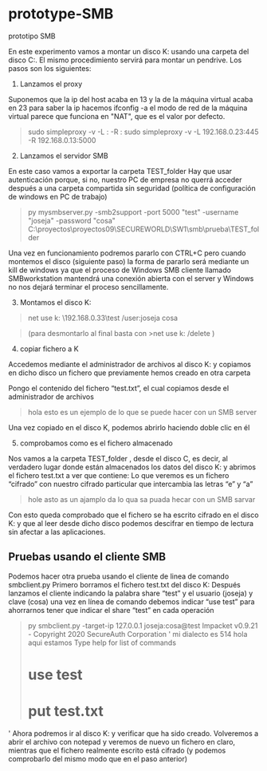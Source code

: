 # prototype-SMB
prototipo SMB

En este experimento vamos a montar un disco K: usando una carpeta del disco C:. El mismo procedimiento servirá para montar un pendrive.
Los pasos son los siguientes:

1) Lanzamos el proxy

Suponemos que la ip del host acaba en 13 y la de la máquina virtual acaba en 23
para saber la ip hacemos ifconfig -a 
el modo de red de la máquina virtual parece que funciona en "NAT", que es el valor por defecto.
>sudo simpleproxy -v -L <ip local>:<puerto> -R <ip remota>:<puerto>
>sudo simpleproxy -v -L 192.168.0.23:445 -R 192.168.0.13:5000



2) Lanzamos el servidor SMB

En este caso vamos a exportar la carpeta TEST_folder
Hay que usar autenticación porque, si no, nuestro PC de empresa no querrá acceder después a una carpeta compartida sin seguridad (política de configuración de windows en PC de trabajo)

>py mysmbserver.py -smb2support -port 5000 "test" -username "joseja" -password "cosa" C:\proyectos\proyectos09\SECUREWORLD\SW1\smb\prueba\TEST_folder

Una vez en funcionamiento podremos pararlo con CTRL+C pero cuando montemos el disco (siguiente paso) la forma de pararlo será mediante un kill de windows ya que el proceso de Windows SMB cliente llamado SMBworkstation mantendrá una conexión abierta con el server y Windows no nos dejará terminar el proceso sencillamente.

3) Montamos el disco K:

>net use k: \\192.168.0.33\test /user:joseja cosa

>(para desmontarlo al final basta con >net use k: /delete )

4) copiar fichero a K

Accedemos mediante el administrador de archivos al disco K: y copiamos en dicho disco un fichero que previamente hemos creado en otra carpeta 

Pongo el contenido del fichero “test.txt”, el cual copiamos desde el administrador de archivos

>hola esto es un ejemplo
>de lo que se puede hacer con
>un SMB server


Una vez copiado en el disco K, podemos abrirlo haciendo doble clic en él



5) comprobamos como es el fichero almacenado

Nos vamos a la carpeta TEST_folder , desde el disco C, es decir, al verdadero lugar donde están almacenados los datos del disco K: y abrimos el fichero test.txt a ver que contiene:
Lo que veremos es un fichero “cifrado” con nuestro cifrado particular que intercambia las letras “e” y “a”
>hole asto as un ajamplo
>da lo qua sa puada hecar con
>un SMB sarvar

Con esto queda comprobado que el fichero se ha escrito cifrado en el disco K: y que al leer desde dicho disco podemos descifrar en tiempo de lectura sin afectar a las aplicaciones.


Pruebas usando el cliente SMB
------------------------------
Podemos hacer otra prueba usando el cliente de linea de comando smbclient.py
Primero borramos el fichero test.txt del disco K:
Después lanzamos el cliente indicando la palabra share “test” y el usuario (joseja) y clave (cosa)
una vez en línea de comando debemos indicar “use test” para ahorrarnos tener que indicar el share “test” en cada operación
>py smbclient.py  -target-ip 127.0.0.1  joseja:cosa@test
Impacket v0.9.21 - Copyright 2020 SecureAuth Corporation
'
>mi dialecto es  514
>hola aqui estamos
>Type help for list of commands
># use test
># put test.txt
'
Ahora podremos ir al disco K: y verificar que ha sido creado. Volveremos a abrir el archivo con notepad y veremos de nuevo un fichero en claro, mientras que el fichero realmente escrito está cifrado (y podemos comprobarlo del mismo modo que en el paso anterior)

